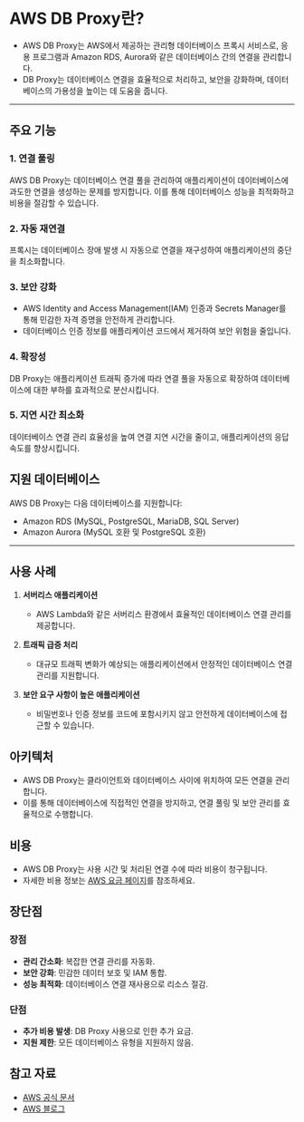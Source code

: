 
# AWS DB Proxy란?

- AWS DB Proxy는 AWS에서 제공하는 관리형 데이터베이스 프록시 서비스로, 응용 프로그램과 Amazon RDS, Aurora와 같은 데이터베이스 간의 연결을 관리합니다.
- DB Proxy는 데이터베이스 연결을 효율적으로 처리하고, 보안을 강화하며, 데이터베이스의 가용성을 높이는 데 도움을 줍니다.

---

## 주요 기능

### 1. **연결 풀링**
AWS DB Proxy는 데이터베이스 연결 풀을 관리하여 애플리케이션이 데이터베이스에 과도한 연결을 생성하는 문제를 방지합니다. 이를 통해 데이터베이스 성능을 최적화하고 비용을 절감할 수 있습니다.

### 2. **자동 재연결**
프록시는 데이터베이스 장애 발생 시 자동으로 연결을 재구성하여 애플리케이션의 중단을 최소화합니다.

### 3. **보안 강화**
- AWS Identity and Access Management(IAM) 인증과 Secrets Manager를 통해 민감한 자격 증명을 안전하게 관리합니다.
- 데이터베이스 인증 정보를 애플리케이션 코드에서 제거하여 보안 위험을 줄입니다.

### 4. **확장성**
DB Proxy는 애플리케이션 트래픽 증가에 따라 연결 풀을 자동으로 확장하여 데이터베이스에 대한 부하를 효과적으로 분산시킵니다.

### 5. **지연 시간 최소화**
데이터베이스 연결 관리 효율성을 높여 연결 지연 시간을 줄이고, 애플리케이션의 응답 속도를 향상시킵니다.

## 지원 데이터베이스

AWS DB Proxy는 다음 데이터베이스를 지원합니다:
- Amazon RDS (MySQL, PostgreSQL, MariaDB, SQL Server)
- Amazon Aurora (MySQL 호환 및 PostgreSQL 호환)

---

## 사용 사례

1. **서버리스 애플리케이션**
    - AWS Lambda와 같은 서버리스 환경에서 효율적인 데이터베이스 연결 관리를 제공합니다.

2. **트래픽 급증 처리**
    - 대규모 트래픽 변화가 예상되는 애플리케이션에서 안정적인 데이터베이스 연결 관리를 지원합니다.

3. **보안 요구 사항이 높은 애플리케이션**
    - 비밀번호나 인증 정보를 코드에 포함시키지 않고 안전하게 데이터베이스에 접근할 수 있습니다.

## 아키텍처
- AWS DB Proxy는 클라이언트와 데이터베이스 사이에 위치하여 모든 연결을 관리합니다.
- 이를 통해 데이터베이스에 직접적인 연결을 방지하고, 연결 풀링 및 보안 관리를 효율적으로 수행합니다.

## 비용
- AWS DB Proxy는 사용 시간 및 처리된 연결 수에 따라 비용이 청구됩니다.
- 자세한 비용 정보는 [AWS 요금 페이지](https://aws.amazon.com/db-proxy/pricing/)를 참조하세요.

## 장단점

### 장점
- **관리 간소화**: 복잡한 연결 관리를 자동화.
- **보안 강화**: 민감한 데이터 보호 및 IAM 통합.
- **성능 최적화**: 데이터베이스 연결 재사용으로 리소스 절감.

### 단점
- **추가 비용 발생**: DB Proxy 사용으로 인한 추가 요금.
- **지원 제한**: 모든 데이터베이스 유형을 지원하지 않음.

## 참고 자료
- [AWS 공식 문서](https://aws.amazon.com/db-proxy/)
- [AWS 블로그](https://aws.amazon.com/blogs/)

